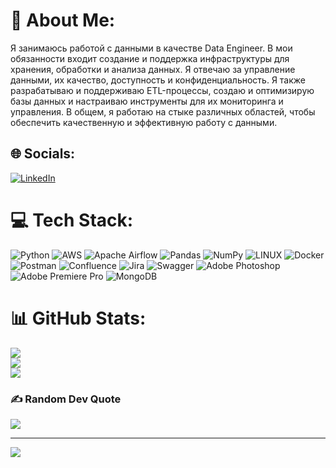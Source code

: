 # 💫 About Me:
Я занимаюсь работой с данными в качестве Data Engineer. В мои обязанности входит создание и поддержка инфраструктуры для хранения, обработки и анализа данных. Я отвечаю за управление данными, их качество, доступность и конфиденциальность. Я также разрабатываю и поддерживаю ETL-процессы, создаю и оптимизирую базы данных и настраиваю инструменты для их мониторинга и управления. В общем, я работаю на стыке различных областей, чтобы обеспечить качественную и эффективную работу с данными.


## 🌐 Socials:
[![LinkedIn](https://img.shields.io/badge/LinkedIn-%230077B5.svg?logo=linkedin&logoColor=white)](https://www.linkedin.com/in/stanislav-efimov-389482251) 

# 💻 Tech Stack:
![Python](https://img.shields.io/badge/python-3670A0?style=for-the-badge&logo=python&logoColor=ffdd54) ![AWS](https://img.shields.io/badge/AWS-%23FF9900.svg?style=for-the-badge&logo=amazon-aws&logoColor=white) ![Apache Airflow](https://img.shields.io/badge/Apache%20Airflow-017CEE?style=for-the-badge&logo=Apache%20Airflow&logoColor=white) ![Pandas](https://img.shields.io/badge/pandas-%23150458.svg?style=for-the-badge&logo=pandas&logoColor=white) ![NumPy](https://img.shields.io/badge/numpy-%23013243.svg?style=for-the-badge&logo=numpy&logoColor=white) ![LINUX](https://img.shields.io/badge/Linux-FCC624?style=for-the-badge&logo=linux&logoColor=black) ![Docker](https://img.shields.io/badge/docker-%230db7ed.svg?style=for-the-badge&logo=docker&logoColor=white) ![Postman](https://img.shields.io/badge/Postman-FF6C37?style=for-the-badge&logo=postman&logoColor=white) ![Confluence](https://img.shields.io/badge/confluence-%23172BF4.svg?style=for-the-badge&logo=confluence&logoColor=white) ![Jira](https://img.shields.io/badge/jira-%230A0FFF.svg?style=for-the-badge&logo=jira&logoColor=white) ![Swagger](https://img.shields.io/badge/-Swagger-%23Clojure?style=for-the-badge&logo=swagger&logoColor=white) ![Adobe Photoshop](https://img.shields.io/badge/adobephotoshop-%2331A8FF.svg?style=for-the-badge&logo=adobephotoshop&logoColor=white) ![Adobe Premiere Pro](https://img.shields.io/badge/Adobe%20Premiere%20Pro-9999FF.svg?style=for-the-badge&logo=Adobe%20Premiere%20Pro&logoColor=white) ![MongoDB](https://img.shields.io/badge/MongoDB-%234ea94b.svg?style=for-the-badge&logo=mongodb&logoColor=white)
# 📊 GitHub Stats:
![](https://github-readme-stats.vercel.app/api?username=E-Stanislav&theme=dark&hide_border=false&include_all_commits=false&count_private=false)<br/>
![](https://github-readme-streak-stats.herokuapp.com/?user=E-Stanislav&theme=dark&hide_border=false)<br/>
![](https://github-readme-stats.vercel.app/api/top-langs/?username=E-Stanislav&theme=dark&hide_border=false&include_all_commits=false&count_private=false&layout=compact)

### ✍️ Random Dev Quote
![](https://quotes-github-readme.vercel.app/api?type=horizontal&theme=radical)

---
[![](https://visitcount.itsvg.in/api?id=E-Stanislav&icon=0&color=0)](https://visitcount.itsvg.in)

<!-- Proudly created with GPRM ( https://gprm.itsvg.in ) -->
